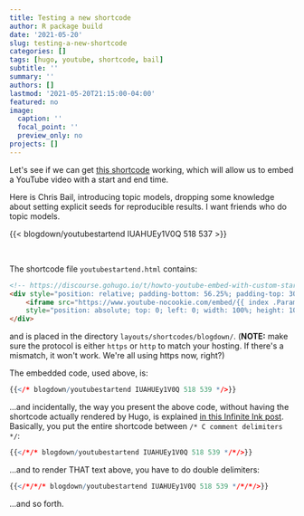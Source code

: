 ```yaml
---
title: Testing a new shortcode
author: R package build
date: '2021-05-20'
slug: testing-a-new-shortcode
categories: []
tags: [hugo, youtube, shortcode, bail]
subtitle: ''
summary: ''
authors: []
lastmod: '2021-05-20T21:15:00-04:00'
featured: no
image:
  caption: ''
  focal_point: ''
  preview_only: no
projects: []
---
```


Let's see if we can get [this shortcode](https://discourse.gohugo.io/t/howto-youtube-embed-with-custom-start-time/7060/6) working, which will allow us to embed a YouTube video with a start and end time.

Here is Chris Bail, introducing topic models, dropping some knowledge about setting explicit seeds for reproducible results. I want friends who do topic models.

{{< blogdown/youtubestartend IUAHUEy1V0Q 518 537 >}}

<br />

The shortcode file `youtubestartend.html` contains:

```html
<!-- https://discourse.gohugo.io/t/howto-youtube-embed-with-custom-start-time/7060/6 -->
<div style="position: relative; padding-bottom: 56.25%; padding-top: 30px; height: 0; overflow: hidden;">
    <iframe src="https://www.youtube-nocookie.com/embed/{{ index .Params 0 }}?start={{ index .Params 1 }}&end={{ index .Params 2}}"
    style="position: absolute; top: 0; left: 0; width: 100%; height: 100%;" allowfullscreen frameborder="0" title="YouTube Video"></iframe>
</div>
```

and is placed in the directory `layouts/shortcodes/blogdown/`. (**NOTE:** make sure the protocol is either `https` or `http` to match your hosting. If there's a mismatch, it won't work. We're all using https now, right?)

The embedded code, used above, is:

```r
{{</* blogdown/youtubestartend IUAHUEy1V0Q 518 539 */>}}
```

...and incidentally, the way you present the above code, without having the shortcode actually rendered by Hugo, is explained [in this Infinite Ink post](https://www.ii.com/hugo-tips-fragments/#_11_escaping_hugo_shortcodes). Basically, you put the entire shortcode between `/* C comment delimiters */`:

```r
{{</*/* blogdown/youtubestartend IUAHUEy1V0Q 518 539 */*/>}}
```

...and to render THAT text above, you have to do double delimiters:

```r
{{</*/*/* blogdown/youtubestartend IUAHUEy1V0Q 518 539 */*/*/>}}
```

...and so forth.
